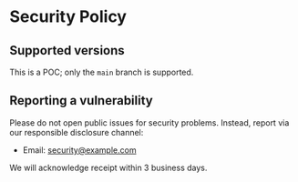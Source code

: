 # Security Policy

## Supported versions

This is a POC; only the `main` branch is supported.

## Reporting a vulnerability

Please do not open public issues for security problems. Instead, report via our responsible disclosure channel:

- Email: [security@example.com](mailto:security@example.com)

We will acknowledge receipt within 3 business days.
